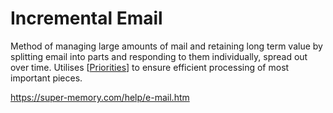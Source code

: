 # Incremental Email

Method of managing large amounts of mail and retaining long term value by splitting email into parts and responding to them individually, spread out over time. Utilises [[Priorities]] to ensure efficient processing of most important pieces.

https://super-memory.com/help/e-mail.htm






[//begin]: # "Autogenerated link references for markdown compatibility"
[Priorities]: priorities "Priorities"
[//end]: # "Autogenerated link references"